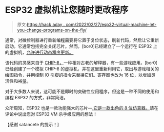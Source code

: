 # ESP32 虚拟机让您随时更改程序

> 原文:[https://hack aday . com/2022/02/27/esp32-virtual-machine-let-you-change-programs-on-the-fly/](https://hackaday.com/2022/02/27/esp32-virtual-machine-lets-you-change-programs-on-the-fly/)

通常，对微控制器进行重新编程需要将它置于复位状态，刷新代码，然后让它重新启动。它通常包括完全关闭芯片。然而，[bor0]已经建立了一个运行在 ESP32 上的虚拟机，[允许进行动态程序更新。](https://github.com/bor0/evm-esp32)

该代码的灵感来自于 [CHIP-8，](https://hackaday.com/2020/12/07/inside-chip-8/)一种相对古老的解释器，有一些游戏应用。[bor0]已经创建了一个模拟 CHIP-8 的虚拟机，并在这里重新利用它，取出与游戏相关的绘图指令，并用控制 IO 引脚的指令来替换它们。寄存器也改为 16 位，以增加灵活性和裕量。

对于大多数人来说，这可能不是即时的突破性应用程序，但这是一种不同的使用和编程 ESP32 的方式，非常简洁。

众所周知，ESP32 也是一款功能强大的芯片—[,它是一款出色的 8 位仿真器。](https://hackaday.com/2020/06/09/run-your-favorite-8-bit-games-on-an-esp32/)请在评论中说出您对 ESP32 VM 杀手级应用的想法！

【感谢 satancete 的提示！]